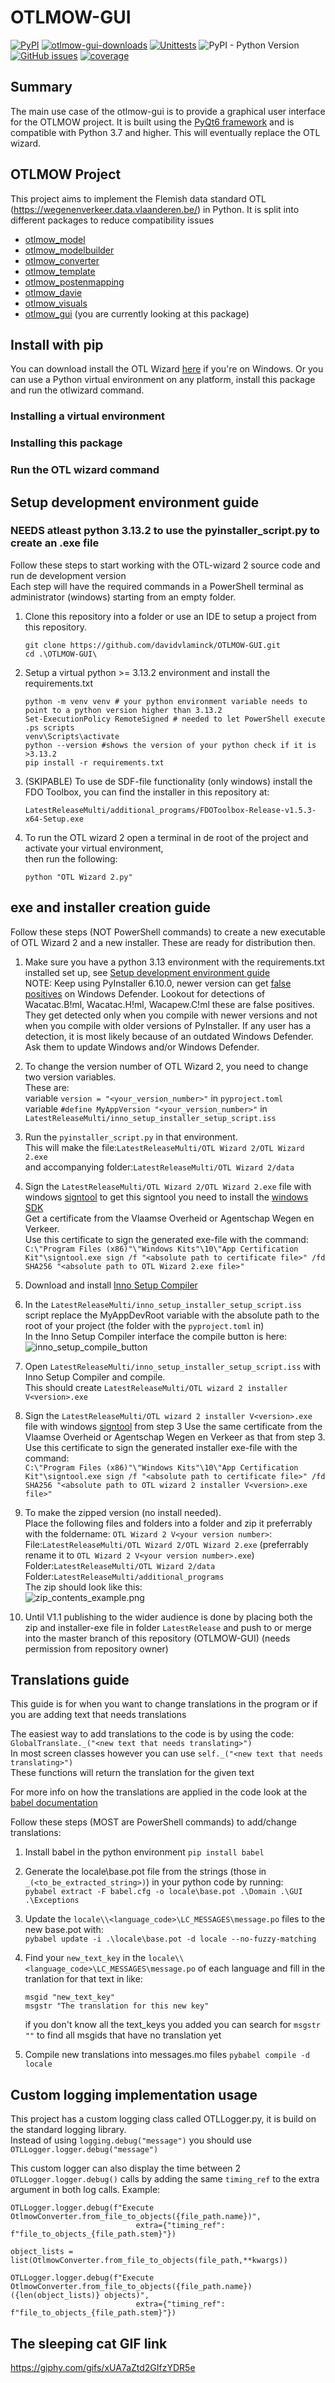 # OTLMOW-GUI
[![PyPI](https://img.shields.io/pypi/v/otlmow-gui?label=latest%20release)](https://pypi.org/project/otlmow-gui/)
[![otlmow-gui-downloads](https://img.shields.io/pypi/dm/otlmow-gui)](https://pypi.org/project/otlmow-gui/)
[![Unittests](https://github.com/davidvlaminck/OTLMOW-GUI/actions/workflows/unittest.yml/badge.svg)](https://github.com/davidvlaminck/OTLMOW-GUI/actions/workflows/unittest.yml)
![PyPI - Python Version](https://img.shields.io/pypi/pyversions/otlmow-gui)
[![GitHub issues](https://img.shields.io/github/issues/davidvlaminck/OTLMOW-GUI)](https://github.com/davidvlaminck/OTLMOW-GUI/issues)
[![coverage](https://github.com/davidvlaminck/OTLMOW-GUI/blob/master/UnitTests/coverage.svg)](https://htmlpreview.github.io/?https://github.com/davidvlaminck/OTLMOW-GUI/blob/master/UnitTests/htmlcov/index.html)


## Summary
The main use case of the otlmow-gui is to provide a graphical user interface for the OTLMOW project. It is built using the [PyQt6 framework](https://www.riverbankcomputing.com/software/pyqt/intro) and is compatible with Python 3.7 and higher. This will eventually replace the OTL wizard.

## OTLMOW Project 
This project aims to implement the Flemish data standard OTL (https://wegenenverkeer.data.vlaanderen.be/) in Python.
It is split into different packages to reduce compatibility issues
- [otlmow_model](https://github.com/davidvlaminck/OTLMOW-Model)
- [otlmow_modelbuilder](https://github.com/davidvlaminck/OTLMOW-ModelBuilder)
- [otlmow_converter](https://github.com/davidvlaminck/OTLMOW-Converter)
- [otlmow_template](https://github.com/davidvlaminck/OTLMOW-Template)
- [otlmow_postenmapping](https://github.com/davidvlaminck/OTLMOW-PostenMapping)
- [otlmow_davie](https://github.com/davidvlaminck/OTLMOW-DAVIE)
- [otlmow_visuals](https://github.com/davidvlaminck/OTLMOW-Visuals)
- [otlmow_gui](https://github.com/davidvlaminck/OTLMOW-GUI) (you are currently looking at this package)

## Install with pip
You can download install the OTL Wizard [here](https://github.com/davidvlaminck/otlmow-gui/wiki/Installation) if you're on Windows.
Or you can use a Python virtual environment on any platform, install this package and run the otlwizard command.
### Installing a virtual environment
### Installing this package
### Run the OTL wizard command

## Setup development environment guide
### NEEDS atleast python 3.13.2 to use the pyinstaller_script.py to create an .exe file

Follow these steps to start working with the OTL-wizard 2 source code and run de development version  
Each step will have the required commands in a PowerShell terminal as administrator (windows) starting from an empty folder.

1. Clone this repository into a folder or use an IDE to setup a project from this repository.  
   ```
   git clone https://github.com/davidvlaminck/OTLMOW-GUI.git
   cd .\OTLMOW-GUI\ 
   ```  

2. Setup a virtual python >= 3.13.2 environment and install the requirements.txt  
   ```
   python -m venv venv # your python environment variable needs to point to a python version higher than 3.13.2
   Set-ExecutionPolicy RemoteSigned # needed to let PowerShell execute .ps scripts
   venv\Scripts\activate
   python --version #shows the version of your python check if it is >3.13.2
   pip install -r requirements.txt
   ```  

3. (SKIPABLE) To use de SDF-file functionality (only windows) install the FDO Toolbox, you can find the installer in this 
    repository at:  
    ```
    LatestReleaseMulti/additional_programs/FDOToolbox-Release-v1.5.3-x64-Setup.exe
    ```


4. To run the OTL wizard 2 open a terminal in de root of the project and activate your virtual environment,  
then run the following:
    ```
    python "OTL Wizard 2.py"
    ```
    
## exe and installer creation guide

Follow these steps (NOT PowerShell commands) to create a new executable of OTL Wizard 2 and a new installer. These are ready for distribution then.

1. Make sure you have a python 3.13 environment with the requirements.txt installed set up, see [Setup development environment guide](#Setup-development-environment-guide)  
    NOTE: Keep using PyInstaller 6.10.0, newer version can get [false positives](https://github.com/pyinstaller/pyinstaller/issues/5854) on Windows Defender. Lookout for detections of 
    Wacatac.B!ml, Wacatac.H!ml, Wacapew.C!ml these are false positives. 
    They get detected only when you compile with newer versions and not when you compile with older versions of PyInstaller.
    If any user has a detection, it is most likely because of an outdated Windows Defender. Ask them to update Windows and/or Windows Defender.  
  

2. To change the version number of OTL Wizard 2, you need to change two version variables.  
   These are:  
    variable `version = "<your_version_number>"` in `pyproject.toml`  
    variable `#define MyAppVersion "<your_version_number>"` in `LatestReleaseMulti/inno_setup_installer_setup_script.iss`  
  

3. Run the `pyinstaller_script.py` in that environment.  
    This will make the file:`LatestReleaseMulti/OTL Wizard 2/OTL Wizard 2.exe`  
    and accompanying folder:`LatestReleaseMulti/OTL Wizard 2/data`
  

4. Sign the `LatestReleaseMulti/OTL Wizard 2/OTL Wizard 2.exe` file with windows [signtool](https://learn.microsoft.com/en-us/windows/win32/seccrypto/signtool) to get this signtool you need to install the [windows SDK](https://developer.microsoft.com/en-us/windows/downloads/windows-sdk/)  
   Get a certificate from the Vlaamse Overheid or Agentschap Wegen en Verkeer.  
   Use this certificate to sign the generated exe-file with the command:  
   `C:\"Program Files (x86)"\"Windows Kits"\10\"App Certification Kit"\signtool.exe sign /f "<absolute path to certificate file>" /fd SHA256 "<absolute path to OTL Wizard 2.exe file>"`
  

5. Download and install [Inno Setup Compiler](https://jrsoftware.org/isinfo.php)
  

6. In the `LatestReleaseMulti/inno_setup_installer_setup_script.iss` script replace the MyAppDevRoot variable with the absolute path to the root of your project (the folder with the `pyproject.toml` in)  
  In the Inno Setup Compiler interface the compile button is here:  
  ![inno_setup_compile_button](compile_button_in_inno_setup.png)  


7. Open `LatestReleaseMulti/inno_setup_installer_setup_script.iss` with Inno Setup Compiler and compile.  
    This should create `LatestReleaseMulti/OTL wizard 2 installer V<version>.exe`
  

8. Sign the `LatestReleaseMulti/OTL wizard 2 installer V<version>.exe` file with windows [signtool](https://learn.microsoft.com/en-us/windows/win32/seccrypto/signtool) from step 3
   Use the same certificate from the Vlaamse Overheid or Agentschap Wegen en Verkeer as that from step 3.  
   Use this certificate to sign the generated installer exe-file with the command:  
   `C:\"Program Files (x86)"\"Windows Kits"\10\"App Certification Kit"\signtool.exe sign /f "<absolute path to certificate file>" /fd SHA256 "<absolute path to OTL wizard 2 installer V<version>.exe file>"`
  

9. To make the zipped version (no install needed).  
    Place the following files and folders into a folder and zip it preferrably with the foldername: `OTL Wizard 2 V<your version number>`:   
    File:`LatestReleaseMulti/OTL Wizard 2/OTL Wizard 2.exe`  (preferrably rename it to `OTL Wizard 2 V<your version number>.exe`)  
    Folder:`LatestReleaseMulti/OTL Wizard 2/data`  
    Folder:`LatestReleaseMulti/additional_programs`  
    The zip should look like this:  
    ![zip_contents_example.png](zip_contents_example.png)
  

10. Until V1.1 publishing to the wider audience is done by placing both the zip and installer-exe file in folder `LatestRelease` 
    and push to or merge into the master branch of this repository (OTLMOW-GUI) (needs permission from repository owner)  

## Translations guide

This guide is for when you want to change translations in the program or if you are adding text that needs translations  

The easiest way to add translations to the code is by using the code: `GlobalTranslate._("<new text that needs translating>")`  
In most screen classes however you can use `self._("<new text that needs translating>")`  
These functions will return the translation for the given text

For more info on how the translations are applied in the code look at the [babel documentation](https://babel.pocoo.org/en/latest/api/core.html)  

Follow these steps (MOST are PowerShell commands) to add/change translations:

1. Install babel in the python environment 
    `pip install babel`  


2. Generate the locale\base.pot file from the strings (those in `_(<to_be_extracted_string>)`) in your python code by running:  
    `pybabel extract -F babel.cfg -o locale\base.pot .\Domain .\GUI .\Exceptions`  
  

2. Update the `locale\\<language_code>\LC_MESSAGES\message.po` files to the new base.pot with:  
    `pybabel update -i .\locale\base.pot -d locale --no-fuzzy-matching`  


3. Find your `new_text_key` in the `locale\\<language_code>\LC_MESSAGES\message.po` of each language and fill in the
tranlation for that text in like:
    ```
    msgid "new_text_key"
    msgstr "The translation for this new key"
    ```
   if you don't know all the text_keys you added you can search for `msgstr ""` to find all msgids that have no translation yet
  

4. Compile new translations into messages.mo files 
    `pybabel compile -d locale`
    
## Custom logging implementation usage

This project has a custom logging class called OTLLogger.py, it is build on the standard logging library.  
Instead of using `logging.debug("message")` you should use `OTLLogger.logger.debug("message")`
  
This custom logger can also display the time between 2 `OTLLogger.logger.debug()` calls by adding the same `timing_ref` 
to the extra argument in both log calls. Example:  
```
OTLLogger.logger.debug(f"Execute OtlmowConverter.from_file_to_objects({file_path.name})", 
                            extra={"timing_ref": f"file_to_objects_{file_path.stem}"})

object_lists = list(OtlmowConverter.from_file_to_objects(file_path,**kwargs))

OTLLogger.logger.debug(f"Execute OtlmowConverter.from_file_to_objects({file_path.name}) ({len(object_lists)} objects)", 
                            extra={"timing_ref": f"file_to_objects_{file_path.stem}"})
```

## The sleeping cat GIF link
https://giphy.com/gifs/xUA7aZtd2GIfzYDR5e

